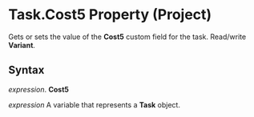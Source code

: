 
# Task.Cost5 Property (Project)

Gets or sets the value of the  **Cost5** custom field for the task. Read/write **Variant**.


## Syntax

 _expression_. **Cost5**

 _expression_ A variable that represents a **Task** object.

